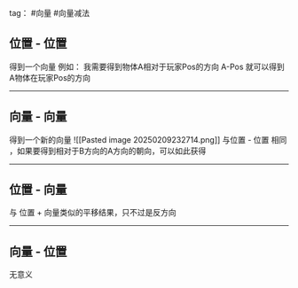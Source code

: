 tag： #向量 #向量减法 


## 位置 - 位置
得到一个向量
例如：
我需要得到物体A相对于玩家Pos的方向
A-Pos 就可以得到A物体在玩家Pos的方向

***

## 向量 - 向量
得到一个新的向量
![[Pasted image 20250209232714.png]]
	与位置 - 位置 相同 ，如果要得到相对于B方向的A方向的朝向，可以如此获得

***

## 位置 - 向量
与 位置 + 向量类似的平移结果，只不过是反方向

***

## 向量 - 位置 
无意义